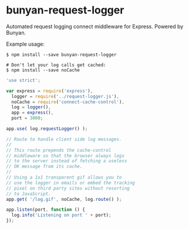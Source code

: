 bunyan-request-logger
=====================

Automated request logging connect middleware for Express. Powered by Bunyan.


Example usage:

```
$ npm install --save bunyan-request-logger

# Don't let your log calls get cached:
$ npm install --save noCache
```

```js
'use strict';

var express = require('express'),
  logger = require('../request-logger.js'),
  noCache = require('connect-cache-control'),
  log = logger(),
  app = express(),
  port = 3000;

app.use( log.requestLogger() );

// Route to handle client side log messages.
//
// This route prepends the cache-control
// middleware so that the browser always logs
// to the server instead of fetching a useless
// OK message from its cache.
// 
// Using a 1x1 transparent gif allows you to
// use the logger in emails or embed the tracking
// pixel on third party sites without resorting
// to JavaScript.
app.get( '/log.gif', noCache, log.route() );

app.listen(port, function () {
  log.info('Listening on port ' + port);
});
```
